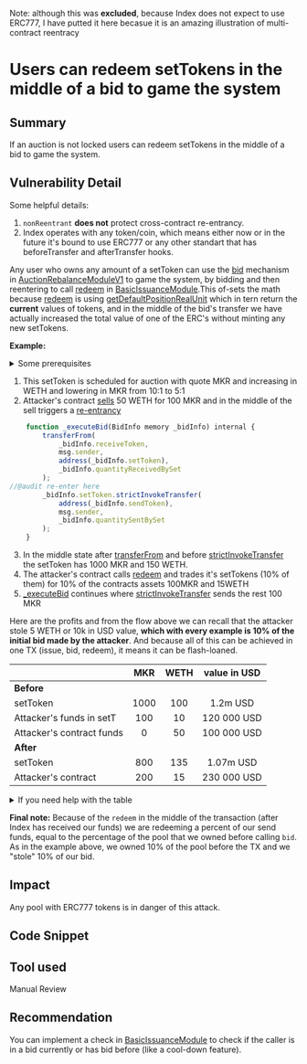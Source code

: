 Note: although this was **excluded**, because Index does not expect to use ERC777, I have putted it here becasue it is an amazing illustration of multi-contract reentracy 

# Users can redeem setTokens in the middle of a bid to game the system

## Summary
If an auction is not locked users can redeem setTokens in the middle of a bid to game the system. 

## Vulnerability Detail
Some helpful details:
1. `nonReentrant` **does not** protect cross-contract re-entrancy.
2. Index operates with any token/coin, which means either now or in the future it's bound to use ERC777 or any other standart that has beforeTransfer and afterTransfer hooks.
     
Any user who owns any amount of a setToken can use the [bid](https://github.com/sherlock-audit/2023-06-Index/blob/main/index-protocol/contracts/protocol/modules/v1/AuctionRebalanceModuleV1.sol#L309-L348) mechanism in [AuctionRebalanceModuleV1](https://github.com/sherlock-audit/2023-06-Index/blob/main/index-protocol/contracts/protocol/modules/v1/AuctionRebalanceModuleV1.sol) to game the system, by bidding and then reentering to call [redeem](https://github.com/sherlock-audit/2023-06-Index/blob/main/index-protocol/contracts/protocol/modules/v1/BasicIssuanceModule.sol#L129-L163) in [BasicIssuanceModule](https://github.com/sherlock-audit/2023-06-Index/blob/main/index-protocol/contracts/protocol/modules/v1/BasicIssuanceModule.sol).This of-sets the math because [redeem](https://github.com/sherlock-audit/2023-06-Index/blob/main/index-protocol/contracts/protocol/modules/v1/BasicIssuanceModule.sol#L129-L163) is using [getDefaultPositionRealUnit](https://github.com/sherlock-audit/2023-06-Index/blob/main/index-protocol/contracts/protocol/modules/v1/BasicIssuanceModule.sol#L149) which in tern return the **current** values of tokens, and in the middle of the bid's transfer we have actually increased the total value of one of the ERC's without minting any new setTokens.

**Example:**
<details><summary> Some prerequisites </summary> 
We are gonna use any ERC777 token that can reenter. No matter which token as long as it has beforeTransfer or afterTransfer hook.

- Price of MKR  : 1000$
- Price of WETH: 2000$
- Set token with MRK : WETH  has 1000 MKR and 100 WETH, attacker owns 10% of it, amount equivalent to 100MKR and 10WETH
- Attacker also holds 50 WETH in his contract, this is needed for the execution.

</details>

1. This setToken is scheduled for auction with quote MKR and increasing in WETH and lowering in MKR from 10:1 to 5:1
2. Attacker's contract [sells](https://github.com/sherlock-audit/2023-06-Index/blob/main/index-protocol/contracts/protocol/modules/v1/AuctionRebalanceModuleV1.sol#L309) 50 WETH for  100 MKR and in the middle of the sell triggers a [re-entrancy](https://github.com/sherlock-audit/2023-06-Index/blob/main/index-protocol/contracts/protocol/modules/v1/AuctionRebalanceModuleV1.sol#L934-L953)
```jsx
    function _executeBid(BidInfo memory _bidInfo) internal {
        transferFrom(
            _bidInfo.receiveToken,
            msg.sender,
            address(_bidInfo.setToken),
            _bidInfo.quantityReceivedBySet
        );
//@audit re-enter here
        _bidInfo.setToken.strictInvokeTransfer(
            address(_bidInfo.sendToken),
            msg.sender,
            _bidInfo.quantitySentBySet
        );
    }
```
3. In the middle state after  [transferFrom](https://github.com/sherlock-audit/2023-06-Index/blob/main/index-protocol/contracts/protocol/modules/v1/AuctionRebalanceModuleV1.sol#L940-L945) and before [strictInvokeTransfer](https://github.com/sherlock-audit/2023-06-Index/blob/main/index-protocol/contracts/protocol/modules/v1/AuctionRebalanceModuleV1.sol#L948-L952) the setToken has 1000 MKR and 150 WETH.
4. The attacker's contract calls [redeem](https://github.com/sherlock-audit/2023-06-Index/blob/main/index-protocol/contracts/protocol/modules/v1/BasicIssuanceModule.sol#L129-L163) and trades it's setTokens (10% of them) for 10% of the contracts assets 100MKR and 15WETH
5. [_executeBid](https://github.com/sherlock-audit/2023-06-Index/blob/main/index-protocol/contracts/protocol/modules/v1/AuctionRebalanceModuleV1.sol#L934-L953) continues where [strictInvokeTransfer](https://github.com/sherlock-audit/2023-06-Index/blob/main/index-protocol/contracts/protocol/modules/v1/AuctionRebalanceModuleV1.sol#L948-L952) sends the rest 100 MKR

Here are the profits and from the flow above we can recall that the attacker stole 5 WETH or 10k in USD value, **which with every example is 10% of the initial bid made by the attacker**. And because all of this can be achieved in one TX (issue, bid, redeem), it means it can be flash-loaned.

|                           |  MKR | WETH | value in USD |
|---------------------------|:----:|:----:|:------------:|
|         **Before**        |      |      |              |
| setToken                  | 1000 |  100 |   1.2m USD   |
| Attacker's funds in setT  |  100 |  10  |  120 000 USD |
| Attacker's contract funds |   0  |  50  |  100 000 USD |
|         **After**         |      |      |              |
| setToken                  |  800 |  135 |   1.07m USD  |
| Attacker's contract       |  200 |  15  |  230 000 USD |

<details><summary> If you need help with the table </summary> 
It might be confusing with all these numbers so let me simplify it.

 1. Before the attack attacker had 100 MKR and 10 WETH **in the setToken contract**  and 50 WETH on it's own contract, if he wanted he could have redeem before and gotten 100MKR : 60 WETH 
 2. SetToken has ownership of the attacker funds (and many other users) so it has in total 1000 MKR and 100 WETH
 3. By the end the attacker gamed the system with 5 WETH  which is 10% of his trade when calling bid.

</details>

 **Final note:**
Because of the `redeem` in the middle of the transaction (after Index has received our funds) we are redeeming a percent of our send funds, equal to the percentage of the pool that we owned before calling `bid`. As in the example above, we owned 10% of the pool before the TX and we "stole" 10% of our bid.

## Impact
Any pool with ERC777 tokens is in danger of this attack.

## Code Snippet

## Tool used

Manual Review

## Recommendation
You can implement a check in [BasicIssuanceModule](https://github.com/sherlock-audit/2023-06-Index/blob/main/index-protocol/contracts/protocol/modules/v1/BasicIssuanceModule.sol) to check if the caller is in a bid currently or has bid before (like a cool-down feature).